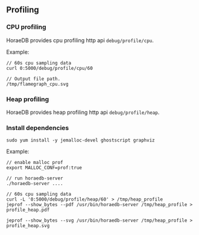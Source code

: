 ## Profiling

### CPU profiling

HoraeDB provides cpu profiling http api `debug/profile/cpu`.

Example:

```
// 60s cpu sampling data
curl 0:5000/debug/profile/cpu/60

// Output file path.
/tmp/flamegraph_cpu.svg
```

### Heap profiling

HoraeDB provides heap profiling http api `debug/profile/heap`.

### Install dependencies

```
sudo yum install -y jemalloc-devel ghostscript graphviz
```

Example:

```
// enable malloc prof
export MALLOC_CONF=prof:true

// run horaedb-server
./horaedb-server ....

// 60s cpu sampling data
curl -L '0:5000/debug/profile/heap/60' > /tmp/heap_profile
jeprof --show_bytes --pdf /usr/bin/horaedb-server /tmp/heap_profile > profile_heap.pdf

jeprof --show_bytes --svg /usr/bin/horaedb-server /tmp/heap_profile > profile_heap.svg
```
